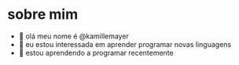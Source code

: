 # sobre mim
- 👋 olá meu nome é @kamillemayer
- 👀 eu estou interessada em aprender programar novas linguagens
- 🌱 estou aprendendo a programar recentemente


